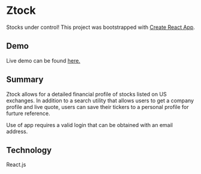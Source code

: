 # Ztock 
Stocks under control!
This project was bootstrapped with [Create React App](https://github.com/facebook/create-react-app).

## Demo

Live demo can be found [here.](https://bradforddean1.github.io/martian-weather-service/.)

## Summary

Ztock allows for a detailed financial profile of stocks listed on US exchanges.  In addition to a search utility that allows users to get a company profile and live quote, users can save their tickers to a personal profile for furture reference.

Use of app requires a valid login that can be obtained with an email address.

## Technology

React.js 
